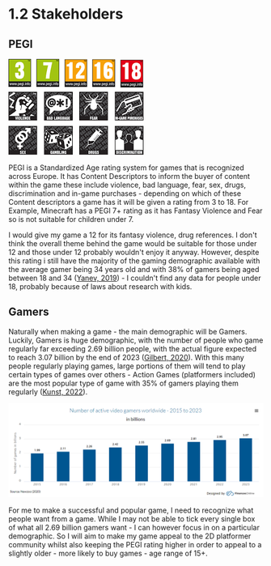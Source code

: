 # 1.2 Stakeholders

## PEGI

![PEGI age ratings](../.gitbook/assets/image.png)

PEGI is a Standardized Age rating system for games that is recognized across Europe. It has Content Descriptors to inform the buyer of content within the game these include violence, bad language, fear, sex, drugs, discrimination and in-game purchases - depending on which of these Content descriptors a game has it will be given a rating from 3 to 18.  For Example, Minecraft has a PEGI 7+ rating as it has Fantasy Violence and Fear so is not suitable for children under 7.

I would give my game a 12 for its fantasy violence, drug references. I don't think the overall theme behind the game would be suitable for those under 12 and those under 12 probably wouldn't enjoy it anyway. However, despite this rating i still have the majority of the gaming demographic available  with the average gamer being 34 years old and with 38% of gamers being aged between 18 and 34 ([Yanev, 2019](../reference-list.md)) - I couldn't find any data for people under 18, probably because of laws about research with kids.

## Gamers

Naturally when making a game - the main demographic will be Gamers. Luckily, Gamers is huge demographic, with the number of people who game regularly far exceeding 2.69 billion people, with the actual figure expected to reach 3.07 billion by the end of 2023 ([Gilbert, 2020](../reference-list.md)). With this many people regularly playing games, large portions of them will tend to play certain types of games over others - Action Games (platformers included) are the most popular type of game with 35% of gamers playing them regularly ([Kunst, 2022](../reference-list.md)).&#x20;

![](<../.gitbook/assets/image (1) (1) (1) (1).png>)

For me to make a successful and popular game, I need to recognize what people want from a game. While I may not be able to tick every single box of what all 2.69 billion gamers want - I can however focus in on a particular demographic. So I will aim to make my game appeal to the 2D platformer community whilst also keeping the PEGI rating higher in order to appeal to a slightly older - more likely to buy games - age range of 15+.

